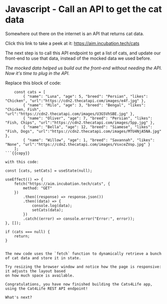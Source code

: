 # Javascript - Call an API to get the cat data

Somewhere out there on the internet is an API that returns cat data.

Click this link to take a peek at it: https://aim.incubation.tech/cats

The next step is to call this API endpoint to get a list of cats, and update our front-end to use that data, 
instead of the mocked data we used before. 

*The mocked data helped us build out the front-end without needing the API. Now it's time to plug in the API.*

Replace this block of code:

```
    const cats = [
        { "name": "Luna", "age": 5, "breed": "Persian", "likes": "Chicken", "url":"https://cdn2.thecatapi.com/images/e4f.jpg" },
        { "name": "Milo", "age": 3, "breed": "Bengal", "likes": "Chicken, Fish", "url":"https://cdn2.thecatapi.com/images/U3G5VhSBE.jpg" },
        { "name": "Oliver", "age": 7, "breed": "Persian", "likes": "Fish, Chips", "url":"https://cdn2.thecatapi.com/images/5pp.jpg" },
        { "name": "Bella", "age": 12, "breed": "Siamese", "likes": "Fish, Dogs", "url":"https://cdn2.thecatapi.com/images/MTU4NjA5NA.jpg" },
        { "name": "Willow", "age": 1, "breed": "Savannah", "likes": "None", "url":"https://cdn2.thecatapi.com/images/VsxceZVop.jpg" }
    ];
```{{copy}}

with this code:

```
    const [cats, setCats] = useState(null);

    useEffect(() => {
        fetch("https://aim.incubation.tech/cats", {
            method: "GET"
        })
            .then((response) => response.json())
            .then((data) => {
                console.log(data);
                setCats(data);
            })
            .catch((error) => console.error("Error:", error));
    }, []);

    if (cats === null) {
        return;
    }
```{{copy}}

The new code uses the `fetch` function to dynamically retrieve a bunch of cat data and store it in state.

Try resizing the browser window and notice how the page is responsive: it adjusts the layout based 
on how much space is available. 

Congratulations, you have now finished building the Cats4Life app, using the Cat4Life REST API endpoint!

What's next?